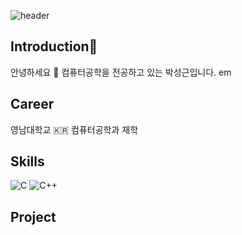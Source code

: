 ![header](https://capsule-render.vercel.app/api?type=wave&color=auto&height=300&section=header&text=Welcome%10to%10PARK's%10Github%20&fontSize=40)

## Introduction👋
안녕하세요 :hear_no_evil: 컴퓨터공학을 전공하고 있는 박성근입니다.
em

## Career
영남대학교 :kr: 컴퓨터공학과 재학 


## Skills
![C](https://img.shields.io/badge/c-%2300599C.svg?style=flat-square&logo=c&logoColor=white) ![C++](https://img.shields.io/badge/c++-%2300599C.svg?style=flat-square&logo=c%2B%2B&logoColor=white)


## Project
<!--
**Park8259/Park8259** is a ✨ _special_ ✨ repository because its `README.md` (this file) appears on your GitHub profile.


## contact


Here are some ideas to get you started:

- 🔭 I’m currently working on ...
- 🌱 I’m currently learning ...
- 👯 I’m looking to collaborate on ...
- 🤔 I’m looking for help with ...
- 💬 Ask me about ...
- 📫 How to reach me: ...
- 😄 Pronouns: ...
- ⚡ Fun fact: ...
-->
